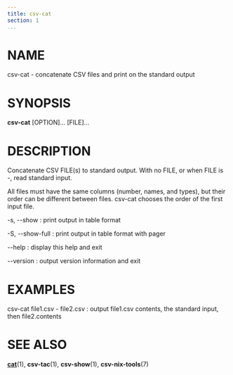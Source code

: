 ```yaml
---
title: csv-cat
section: 1
...
```


# NAME #

csv-cat - concatenate CSV files and print on the standard output

# SYNOPSIS #

**csv-cat** [OPTION]... [FILE]...

# DESCRIPTION #

Concatenate CSV FILE(s) to standard output. With no FILE, or when FILE is -,
read standard input.

All files must have the same columns (number, names, and types), but their
order can be different between files. csv-cat chooses the order of the first
input file.

-s, --show
:   print output in table format

-S, --show-full
:   print output in table format with pager

--help
:   display this help and exit

--version
:   output version information and exit

# EXAMPLES #

csv-cat file1.csv - file2.csv
:   output file1.csv contents, the standard input, then file2.contents

# SEE ALSO #

**[cat](http://man7.org/linux/man-pages/man1/cat.1.html)**(1),
**csv-tac**(1), **csv-show**(1), **csv-nix-tools**(7)

